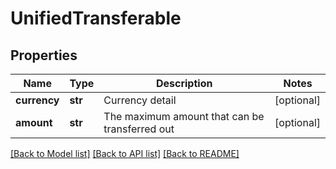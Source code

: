 # UnifiedTransferable

## Properties
Name | Type | Description | Notes
------------ | ------------- | ------------- | -------------
**currency** | **str** | Currency detail | [optional] 
**amount** | **str** | The maximum amount that can be transferred out | [optional] 

[[Back to Model list]](../README.md#documentation-for-models) [[Back to API list]](../README.md#documentation-for-api-endpoints) [[Back to README]](../README.md)


